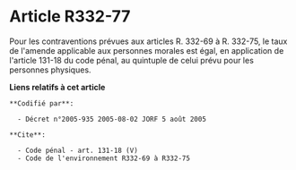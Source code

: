 # Article R332-77

Pour les contraventions prévues aux articles R. 332-69 à R. 332-75, le taux de l'amende applicable aux personnes morales est
égal, en application de l'article 131-18 du code pénal, au quintuple de celui prévu pour les personnes physiques.

**Liens relatifs à cet article**

	**Codifié par**:

	  - Décret n°2005-935 2005-08-02 JORF 5 août 2005

	**Cite**:

	  - Code pénal - art. 131-18 (V)
	  - Code de l'environnement R332-69 à R332-75
